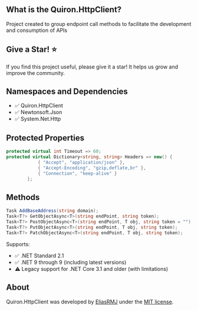 ﻿## What is the Quiron.HttpClient?

Project created to group endpoint call methods to facilitate the development and consumption of APIs

## Give a Star! ⭐

If you find this project useful, please give it a star! It helps us grow and improve the community.

## Namespaces and Dependencies

- ✅ Quiron.HttpClient
- ✅ Newtonsoft.Json
- ✅ System.Net.Http

## Protected Properties

```csharp
protected virtual int Timeout => 60;
protected virtual Dictionary<string, string> Headers => new() {
            { "Accept", "application/json" },
            { "Accept-Encoding", "gzip,deflate,br" },
            { "Connection", "keep-alive" }
        };
```

## Methods 

```csharp
Task AddBaseAddress(string domain);
Task<T?> GetObjectAsync<T>(string endPoint, string token);
Task<T?> PostObjectAsync<T>(string endPoint, T obj, string token = "");
Task<T?> PutObjectAsync<T>(string endPoint, T obj, string token);
Task<T?> PatchObjectAsync<T>(string endPoint, T obj, string token);
```

Supports:

- ✅ .NET Standard 2.1  
- ✅ .NET 9 through 9 (including latest versions)  
- ⚠️ Legacy support for .NET Core 3.1 and older (with limitations)
  
## About
Quiron.HttpClient was developed by [EliasRMJ](https://www.linkedin.com/in/elias-medeiros-98232066/) under the [MIT license](LICENSE).